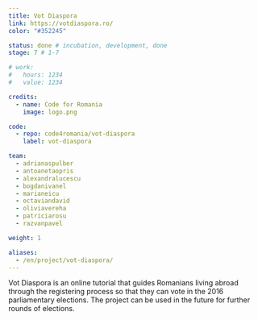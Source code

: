 ```yaml
---
title: Vot Diaspora
link: https://votdiaspora.ro/
color: "#352245"

status: done # incubation, development, done
stage: 7 # 1-7

# work:
#   hours: 1234
#   value: 1234

credits:
  - name: Code for Romania
    image: logo.png

code:
  - repo: code4romania/vot-diaspora
    label: vot-diaspora

team:
  - adrianaspulber
  - antoanetaopris
  - alexandralucescu
  - bogdanivanel
  - marianeicu
  - octaviandavid
  - oliviavereha
  - patriciarosu
  - razvanpavel

weight: 1

aliases:
  - /en/project/vot-diaspora/
---
```

Vot Diaspora is an online tutorial that guides Romanians living abroad through the registering process so that they can vote in the 2016 parliamentary elections. The project can be used in the future for further rounds of elections.

